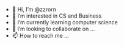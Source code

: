 - 👋 Hi, I’m @zzrorn
- 👀 I’m interested in CS and Business
- 🌱 I’m currently learning computer science
- 💞️ I’m looking to collaborate on ...
- 📫 How to reach me ...

<!---
zzrorn/zzrorn is a ✨ special ✨ repository because its `README.md` (this file) appears on your GitHub profile.
You can click the Preview link to take a look at your changes.
--->
